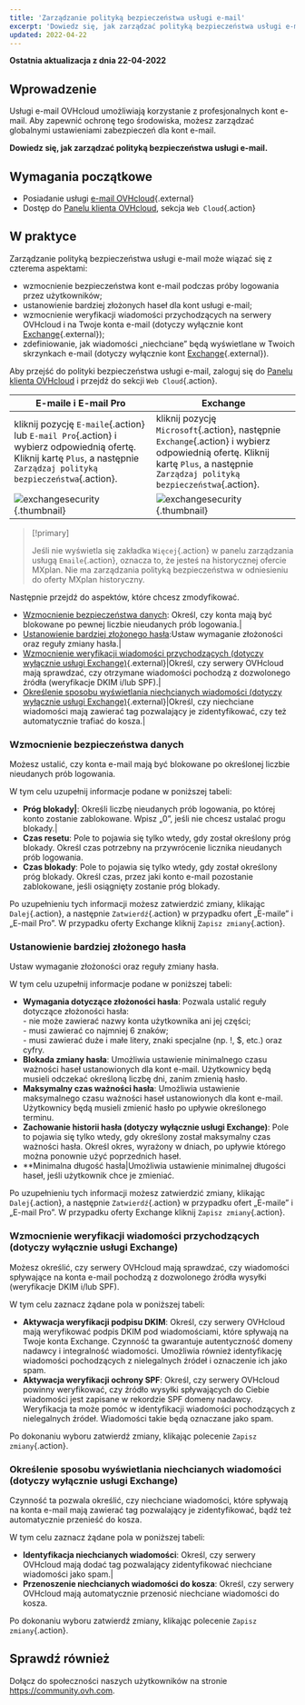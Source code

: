 ```yaml
---
title: 'Zarządzanie polityką bezpieczeństwa usługi e-mail'
excerpt: 'Dowiedz się, jak zarządzać polityką bezpieczeństwa usługi e-mail'
updated: 2022-04-22
---
```


**Ostatnia aktualizacja z dnia 22-04-2022**

## Wprowadzenie

Usługi e-mail OVHcloud umożliwiają korzystanie z profesjonalnych kont e-mail. Aby zapewnić ochronę tego środowiska, możesz zarządzać globalnymi ustawieniami zabezpieczeń dla kont e-mail.

**Dowiedz się, jak zarządzać polityką bezpieczeństwa usługi e-mail.**

## Wymagania początkowe

- Posiadanie usługi [e-mail OVHcloud](https://www.ovhcloud.com/pl/emails/){.external}
- Dostęp do [Panelu klienta OVHcloud](https://www.ovh.com/auth/?action=gotomanager&from=https://www.ovh.pl/&ovhSubsidiary=pl), sekcja `Web Cloud`{.action}

## W praktyce

Zarządzanie polityką bezpieczeństwa usługi e-mail może wiązać się z czterema aspektami:

- wzmocnienie bezpieczeństwa kont e-mail podczas próby logowania przez użytkowników;
- ustanowienie bardziej złożonych haseł dla kont usługi e-mail;
- wzmocnienie weryfikacji wiadomości przychodzących na serwery OVHcloud i na Twoje konta e-mail (dotyczy wyłącznie kont [Exchange](https://www.ovhcloud.com/pl/emails/hosted-exchange/){.external});
- zdefiniowanie, jak wiadomości „niechciane” będą wyświetlane w Twoich skrzynkach e-mail (dotyczy wyłącznie kont [Exchange](https://www.ovhcloud.com/pl/emails/hosted-exchange/){.external}).

Aby przejść do polityki bezpieczeństwa usługi e-mail, zaloguj się do [Panelu klienta OVHcloud](https://www.ovh.com/auth/?action=gotomanager&from=https://www.ovh.pl/&ovhSubsidiary=pl) i przejdź do sekcji `Web Cloud`{.action}. 

|E-maile i E-mail Pro|Exchange| 
|---|---| 
|kliknij pozycję `E-maile`{.action} lub `E-mail Pro`{.action} i wybierz odpowiednią ofertę. Kliknij kartę `Plus`, a następnie `Zarządzaj polityką bezpieczeństwa`{.action}.|kliknij pozycję `Microsoft`{.action}, następnie `Exchange`{.action} i wybierz odpowiednią ofertę. Kliknij kartę `Plus`, a następnie `Zarządzaj polityką bezpieczeństwa`{.action}.|
|![exchangesecurity](images/manage-security01.png){.thumbnail}|![exchangesecurity](images/manage-security02.png){.thumbnail}|

> [!primary]
>
> Jeśli nie wyświetla się zakładka `Więcej`{.action} w panelu zarządzania usługą `Emaile`{.action}, oznacza to, że jesteś na historycznej ofercie MXplan. Nie ma zarządzania polityką bezpieczeństwa w odniesieniu do oferty MXplan historyczny.

Następnie przejdź do aspektów, które chcesz zmodyfikować.


- [Wzmocnienie bezpieczeństwa danych](#enhanced-security): Określ, czy konta mają być blokowane po pewnej liczbie nieudanych prób logowania.|
- [Ustanowienie bardziej złożonego hasła](#password-complexity):Ustaw wymaganie złożoności oraz reguły zmiany hasła.|
- [Wzmocnienie weryfikacji wiadomości przychodzących (dotyczy wyłącznie usługi Exchange)](./#wzmocnienie-weryfikacji-wiadomosci-przychodzacych-dotyczy-wylacznie-uslugi-exchange){.external}|Określ, czy serwery OVHcloud mają sprawdzać, czy otrzymane wiadomości pochodzą z dozwolonego źródła (weryfikacje DKIM i/lub SPF).|
- [Określenie sposobu wyświetlania niechcianych wiadomości (dotyczy wyłącznie usługi Exchange)](./#okreslenie-sposobu-wyswietlania-niechcianych-wiadomosci-dotyczy-wylacznie-uslugi-exchange){.external}|Określ, czy niechciane wiadomości mają zawierać tag pozwalający je zidentyfikować, czy też automatycznie trafiać do kosza.|

### Wzmocnienie bezpieczeństwa danych <a name="enhanced-security"></a>

Możesz ustalić, czy konta e-mail mają być blokowane po określonej liczbie nieudanych prób logowania.

W tym celu uzupełnij informacje podane w poniższej tabeli:

- **Próg blokady|**: Określi liczbę nieudanych prób logowania, po której konto zostanie zablokowane. Wpisz „0”, jeśli nie chcesz ustalać progu blokady.|
- **Czas resetu**: Pole to pojawia się tylko wtedy, gdy został określony próg blokady. Określ czas potrzebny na przywrócenie licznika nieudanych prób logowania.
- **Czas blokady**: Pole to pojawia się tylko wtedy, gdy został określony próg blokady. Określ czas, przez jaki konto e-mail pozostanie zablokowane, jeśli osiągnięty zostanie próg blokady.

Po uzupełnieniu tych informacji możesz zatwierdzić zmiany, klikając `Dalej`{.action}, a następnie `Zatwierdź`{.action} w przypadku ofert „E-maile” i „E-mail Pro”. W przypadku oferty Exchange kliknij `Zapisz zmiany`{.action}.

### Ustanowienie bardziej złożonego hasła <a name="password-complexity"></a>

Ustaw wymaganie złożoności oraz reguły zmiany hasła.

W tym celu uzupełnij informacje podane w poniższej tabeli:

- **Wymagania dotyczące złożoności hasła**: Pozwala ustalić reguły dotyczące złożoności hasła:<br> \- nie może zawierać nazwy konta użytkownika ani jej części;<br> \- musi zawierać co najmniej 6 znaków;<br> \- musi zawierać duże i małe litery, znaki specjalne (np. !, $, etc.) oraz cyfry.
- **Blokada zmiany hasła**: Umożliwia ustawienie minimalnego czasu ważności haseł ustanowionych dla kont e-mail. Użytkownicy będą musieli odczekać określoną liczbę dni, zanim zmienią hasło.
- **Maksymalny czas ważności hasła**: Umożliwia ustawienie maksymalnego czasu ważności haseł ustanowionych dla kont e-mail. Użytkownicy będą musieli zmienić hasło po upływie określonego terminu.
- **Zachowanie historii hasła (dotyczy wyłącznie usługi Exchange)**: Pole to pojawia się tylko wtedy, gdy określony został maksymalny czas ważności hasła. Określ okres, wyrażony w dniach, po upływie którego można ponownie użyć poprzednich haseł.
- **Minimalna długość hasła|Umożliwia ustawienie minimalnej długości haseł, jeśli użytkownik chce je zmieniać.

Po uzupełnieniu tych informacji możesz zatwierdzić zmiany, klikając `Dalej`{.action}, a następnie `Zatwierdź`{.action} w przypadku ofert „E-maile” i „E-mail Pro”. W przypadku oferty Exchange kliknij `Zapisz zmiany`{.action}.

### Wzmocnienie weryfikacji wiadomości przychodzących (dotyczy wyłącznie usługi Exchange) <a name="incoming-messages-verification"></a>	

Możesz określić, czy serwery OVHcloud mają sprawdzać, czy wiadomości spływające na konta e-mail pochodzą z dozwolonego źródła wysyłki (weryfikacje DKIM i/lub SPF).

W tym celu zaznacz żądane pola w poniższej tabeli:

- **Aktywacja weryfikacji podpisu DKIM**: Określ, czy serwery OVHcloud mają weryfikować podpis DKIM pod wiadomościami, które spływają na Twoje konta Exchange. Czynność ta gwarantuje autentyczność domeny nadawcy i integralność wiadomości. Umożliwia również identyfikację wiadomości pochodzących z nielegalnych źródeł i oznaczenie ich jako spam.
- **Aktywacja weryfikacji ochrony SPF**: Określ, czy serwery OVHcloud powinny weryfikować, czy źródło wysyłki spływających do Ciebie wiadomości jest zapisane w rekordzie SPF domeny nadawcy. Weryfikacja ta może pomóc w identyfikacji wiadomości pochodzących z nielegalnych źródeł. Wiadomości takie będą oznaczane jako spam.

Po dokonaniu wyboru zatwierdź zmiany, klikając polecenie `Zapisz zmiany`{.action}.

### Określenie sposobu wyświetlania niechcianych wiadomości (dotyczy wyłącznie usługi Exchange) <a name="unwanted-messages-management"></a>	

Czynność ta pozwala określić, czy niechciane wiadomości, które spływają na konta e-mail mają zawierać tag pozwalający je zidentyfikować, bądź też automatycznie przenieść do kosza.

W tym celu zaznacz żądane pola w poniższej tabeli:

- **Identyfikacja niechcianych wiadomości**: Określ, czy serwery OVHcloud mają dodać tag pozwalający zidentyfikować niechciane wiadomości jako spam.|
- **Przenoszenie niechcianych wiadomości do kosza**: Określ, czy serwery OVHcloud mają automatycznie przenosić niechciane wiadomości do kosza.

Po dokonaniu wyboru zatwierdź zmiany, klikając polecenie `Zapisz zmiany`{.action}.

## Sprawdź również

Dołącz do społeczności naszych użytkowników na stronie <https://community.ovh.com>.